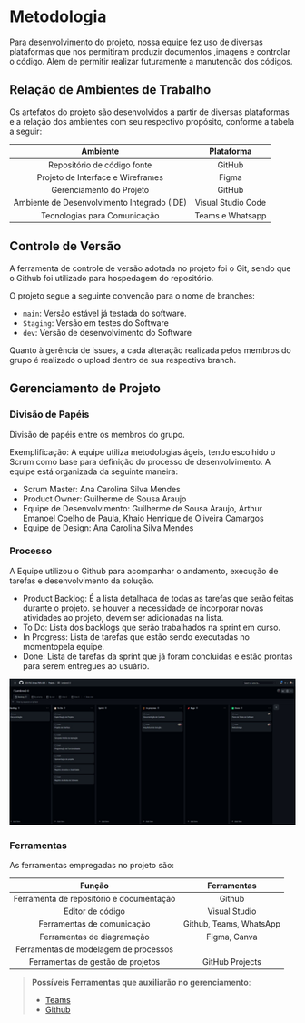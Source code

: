 
# Metodologia


Para desenvolvimento do projeto, nossa equipe fez uso de diversas plataformas que nos permitiram produzir documentos ,imagens e controlar o código. Alem de permitir  realizar futuramente a manutenção dos códigos.



## Relação de Ambientes de Trabalho

Os artefatos do projeto são desenvolvidos a partir de diversas plataformas e a relação dos ambientes com seu respectivo propósito, conforme a tabela a seguir: 


|                   Ambiente                  |     Plataforma     |
|:-------------------------------------------:|:------------------:|
| Repositório de código fonte                 | GitHub             |
| Projeto de Interface e Wireframes           | Figma              |
| Gerenciamento do Projeto                    | GitHub             |
| Ambiente de Desenvolvimento Integrado (IDE) | Visual Studio Code |
| Tecnologias para Comunicação                | Teams e Whatsapp   |

## Controle de Versão

A ferramenta de controle de versão adotada no projeto foi o Git, sendo que o Github foi utilizado para hospedagem do repositório. 


O projeto segue a seguinte convenção para o nome de branches:

- `main`: Versão estável já testada do software.
- `Staging`: Versão em testes do Software
- `dev`: Versão de desenvolvimento do Software

Quanto à gerência de issues, a cada alteração realizada pelos membros do grupo é realizado o upload dentro de sua respectiva branch.



## Gerenciamento de Projeto

### Divisão de Papéis

Divisão de papéis entre os membros do grupo.

Exemplificação: A equipe utiliza metodologias ágeis, tendo escolhido o Scrum como base para definição do processo de desenvolvimento. A equipe está organizada da seguinte maneira:

- Scrum Master: Ana  Carolina Silva Mendes
- Product Owner: Guilherme de Sousa Araujo
- Equipe de Desenvolvimento: Guilherme de Sousa Araujo,  Arthur Emanoel Coelho de Paula, Khaio Henrique de Oliveira Camargos
- Equipe de Design: Ana Carolina Silva Mendes 



### Processo

A Equipe utilizou o Github para acompanhar o andamento, execução de tarefas e desenvolvimento da solução.

- Product Backlog: É a lista detalhada de todas as tarefas que serão feitas durante o projeto. se houver a necessidade de incorporar novas atividades ao projeto, devem ser adicionadas na lista.
- To Do: Lista dos backlogs que serão trabalhados na sprint em curso.
- In Progress: Lista de tarefas que estão sendo executadas no momentopela equipe.
- Done: Lista de tarefas da sprint que já foram concluidas e estão prontas para serem entregues ao usuário.

<img src="../src/IMG/gerenciamentodoprojeto.jpg">



### Ferramentas

As ferramentas empregadas no projeto são:



|                  Função                  |               Ferramentas               |
|:----------------------------------------:|:---------------------------------------:|
| Ferramenta de repositório e documentação | Github                                  |
| Editor de código                         | Visual Studio                           |
| Ferramentas de comunicação               | Github,  Teams, WhatsApp                |
| Ferramentas de diagramação               | Figma, Canva                            |
| Ferramentas de modelagem de processos    |                                         |
| Ferramentas de gestão de projetos        | GitHub Projects                         |
 
> **Possíveis Ferramentas que auxiliarão no gerenciamento**: 
> - [Teams](https://bit.ly/3s99AnH)
> - [Github](https://github.com/ICEI-PUC-Minas-PMV-ADS/pmv-ads-2023-1-e3-proj-mov-t7-lembree2-0)

